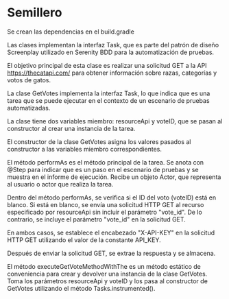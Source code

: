 # Semillero

Se crean las dependencias en el build.gradle


Las clases  implementan la interfaz Task, que es parte del patrón de diseño Screenplay utilizado en Serenity BDD para la automatización de pruebas.

El objetivo principal de esta clase es realizar una solicitud GET a la API https://thecatapi.com/ para obtener información sobre razas, categorías y votos de gatos.


La clase GetVotes implementa la interfaz Task, lo que indica que es una tarea que se puede ejecutar en el contexto de un escenario de pruebas automatizadas.

La clase tiene dos variables miembro: resourceApi y voteID, que se pasan al constructor al crear una instancia de la tarea.

El constructor de la clase GetVotes asigna los valores pasados al constructor a las variables miembro correspondientes.

El método performAs es el método principal de la tarea. Se anota con @Step para indicar que es un paso en el escenario de pruebas y se muestra en el informe de ejecución. Recibe un objeto Actor, que representa al usuario o actor que realiza la tarea.

Dentro del método performAs, se verifica si el ID del voto (voteID) está en blanco. Si está en blanco, se envía una solicitud HTTP GET al recurso especificado por resourceApi sin incluir el parámetro "vote_id". De lo contrario, se incluye el parámetro "vote_id" en la solicitud GET.

En ambos casos, se establece el encabezado "X-API-KEY" en la solicitud HTTP GET utilizando el valor de la constante API_KEY.

Después de enviar la solicitud GET, se extrae la respuesta y se almacena.

El método executeGetVoteMethodWithThe es un método estático de conveniencia para crear y devolver una instancia de la clase GetVotes. Toma los parámetros resourceApi y voteID y los pasa al constructor de GetVotes utilizando el método Tasks.instrumented().

